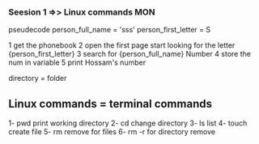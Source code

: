 ### Seesion 1 =>> Linux commands MON

pseudecode
person_full_name = 'sss'
person_first_letter = S

1 get the phonebook
2 open the first page
start looking for the letter {person_first_letter}
3 search for {person_full_name} Number
4 store the num in variable
5 print Hossam's number

directory = folder

## Linux commands = terminal commands

1- pwd print working directory
2- cd change directory
3- ls list
4- touch create file
5- rm remove for files
6- rm -r for directory remove
